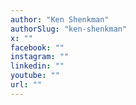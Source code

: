 ```yaml
---
author: "Ken Shenkman"
authorSlug: "ken-shenkman"
x: ""
facebook: ""
instagram: ""
linkedin: ""
youtube: ""
url: ""
---
```

